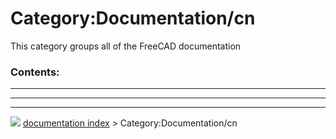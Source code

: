 # Category:Documentation/cn
This category groups all of the FreeCAD documentation

### Contents:

  -- -- --
        
        
  -- -- --



---
![](images/Right_arrow.png) [documentation index](../README.md) > Category:Documentation/cn
